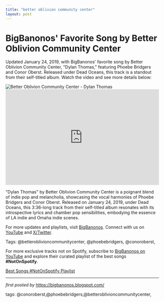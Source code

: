 ```yaml
---
title: "better oblivion community center"
layout: post
---
```

<!-- Post Title -->
<h1 >BigBanonos' Favorite Song by Better Oblivion Community Center</h1> <!-- Introductory Text -->
<p >Updated January 24, 2019, with BigBanonos' favorite song by Better Oblivion Community Center, "Dylan Thomas," featuring Phoebe Bridgers and Conor Oberst. Released under Dead Oceans, this track is a standout from their self-titled album. Watch the video and see more details below:</p> <!-- Featured Image -->
<div > <img src="https://www.rollingstone.com/wp-content/uploads/2019/01/better-oblivion-social-club-tour.jpg?w=910&h=511&crop=1" alt="Better Oblivion Community Center - Dylan Thomas" />
</div> <!-- YouTube Video Embed -->
<div > <iframe width="100%" height="315" src="https://www.youtube.com/embed/UXzReYLuavg" title="Better Oblivion Community Center - Dylan Thomas" frameborder="0" allow="accelerometer; autoplay; clipboard-write; encrypted-media; gyroscope; picture-in-picture; web-share" referrerpolicy="strict-origin-when-cross-origin" allowfullscreen></iframe>
</div> <!-- Song Information -->
<div > <p>"Dylan Thomas" by Better Oblivion Community Center is a poignant blend of indie pop and melancholia, showcasing the vocal harmonies of Phoebe Bridgers and Conor Oberst. Released on January 24, 2019, under Dead Oceans, this 3:36-long track from their self-titled album resonates with its introspective lyrics and chamber pop sensibilities, embodying the essence of LA indie and Omaha indie scenes.</p>
</div> <!-- Footer Links -->
<div > <p>For more updates and playlists, visit <a href="https://bigbanonos.blogspot.com/" target="_blank">BigBanonos</a>. Connect with us on <a href="https://www.youtube.com/@BigBanonos" target="_blank">YouTube</a> and <a href="https://x.com/bigbanonos" target="_blank">X/Twitter</a>.</p>
</div> <!-- Tags -->
<p >Tags: @betteroblivioncommunitycenter, @phoebebridgers, @conoroberst,</p>


<!--Subscribe and Playlist Links-->
<div>
    <p>For more exclusive tracks not on Spotify, subscribe to <a href="https://www.youtube.com/@BigBanonos" target="_blank">BigBanonos on YouTube</a> and explore their curated playlist of the best songs <strong>#NotOnSpotify</strong>.</p>
    <p><a href="https://www.youtube.com/playlist?list=PLtuNtuTatqI0kFahUCbtbfenC_ET5O_tr" target="_blank">Best Songs #NotOnSpotify Playlist<br /></a></p></div>

<hr />

<p><em>first posted by</em> <a href="https://bigbanonos.blogspot.com/" rel="noopener" target="_new">https://bigbanonos.blogspot.com/</a></p>

<p>tags: @conoroberst,@phoebebridgers,@betteroblivioncommunitycenter,</p>
